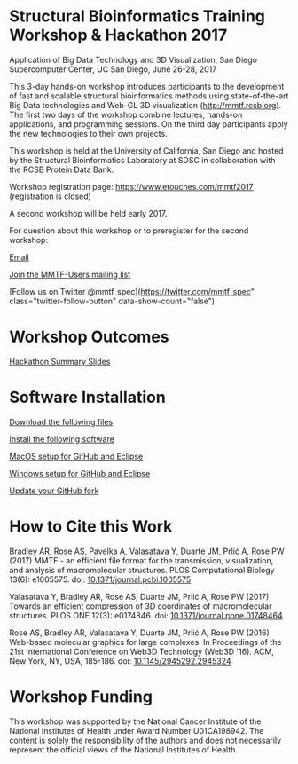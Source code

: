 # Structural Bioinformatics Training Workshop &amp; Hackathon 2017
Application of Big Data Technology and 3D Visualization,
San Diego Supercomputer Center, UC San Diego, June 26-28, 2017

This 3-day hands-on workshop introduces participants to the development of fast and scalable structural bioinformatics methods using state-of-the-art Big Data technologies and Web-GL 3D visualization (<http://mmtf.rcsb.org>). The first two days of the workshop combine lectures, hands-on applications, and programming sessions. On the third day participants apply the new technologies to their own projects.

This workshop is held at the University of California, San Diego and hosted by the Structural Bioinformatics Laboratory at SDSC in collaboration with the RCSB Protein Data Bank.

Workshop registration page: <https://www.etouches.com/mmtf2017> 
(registration is closed) 

A second workshop will be held early 2017.

For question about this workshop or to preregister for the second workshop:

[Email](mmtf@rcsb.org)

[Join the MMTF-Users mailing list](https://groups.google.com/a/rcsb.org/forum/#!forum/mmtf-users)

[Follow us on Twitter @mmtf_spec](https://twitter.com/mmtf_spec" class="twitter-follow-button" data-show-count="false")

# Workshop Outcomes
[Hackathon Summary Slides](9-hackathon/MMTF2017-Summary.pdf)

# Software Installation

[Download the following files](setup/FileDownload.pdf)


[Install the following software](setup/SoftwareSetup.pdf)


[MacOS setup for GitHub and Eclipse](setup/GitHub_Eclipse_Setup_MacOS.pdf)

[Windows setup for GitHub and Eclipse](setup/GitHub_Eclipse_Setup_Windows.pdf)

[Update your GitHub fork](2-intro-spark/MMTF2017-Software_installation.pdf)

# How to Cite this Work

Bradley AR, Rose AS, Pavelka A, Valasatava Y, Duarte JM, Prlić A, Rose PW (2017) MMTF - an efficient file format for the transmission, visualization, and analysis of macromolecular structures. PLOS Computational Biology 13(6): e1005575. doi: [10.1371/journal.pcbi.1005575](https://doi.org/10.1371/journal.pcbi.1005575)

Valasatava Y, Bradley AR, Rose AS, Duarte JM, Prlić A, Rose PW (2017) Towards an efficient compression of 3D coordinates of macromolecular structures. PLOS ONE 12(3): e0174846. doi: [10.1371/journal.pone.01748464](https://doi.org/10.1371/journal.pone.0174846)

Rose AS, Bradley AR, Valasatava Y, Duarte JM, Prlić A, Rose PW (2016) Web-based molecular graphics for large complexes. In Proceedings of the 21st International Conference on Web3D Technology (Web3D '16). ACM, New York, NY, USA, 185-186. doi: [10.1145/2945292.2945324](https://doi.org/10.1145/2945292.2945324)

# Workshop Funding
This workshop was supported by the National Cancer Institute of the National Institutes of Health under Award Number U01CA198942. The content is solely the responsibility of the authors and does not necessarily represent the official views of the National Institutes of Health.
